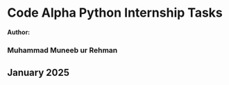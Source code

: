 <h1>Code Alpha Python Internship Tasks</h1>
<strong>Author:</strong> <h3>Muhammad Muneeb ur Rehman</h3>
<h2>January 2025</h2>
